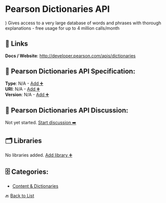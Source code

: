 # Pearson Dictionaries API

) Gives access to a very large database of words and phrases with thorough explanations - free usage for up to 4 million calls/month

##  🔗 Links
**Docs / Website**: http://developer.pearson.com/apis/dictionaries

## 🧬 Pearson Dictionaries API Specification:
**Type**: N/A - [Add ➕](https://github.com/apis-list/apis-list/edit/main/apis.yaml#L14753)  
**URI**: N/A - [Add ➕](https://github.com/apis-list/apis-list/edit/main/apis.yaml#L14753)  
**Version**: N/A - [Add ➕](https://github.com/apis-list/apis-list/edit/main/apis.yaml#L14753)

## 💬 Pearson Dictionaries API Discussion:
Not yet started. [Start discussion ➡️](https://github.com/apis-list/apis-list/discussions/new)

## 🗂️ Libraries

No libraries added. [Add library ➕](https://github.com/apis-list/apis-list/edit/main/apis.yaml#L14753)    


## 🗄️ Categories:
- [Content & Dictionaries](https://github.com/apis-list/apis-list#content--dictionaries-)

🔙  [Back to List](https://github.com/apis-list/apis-list)
